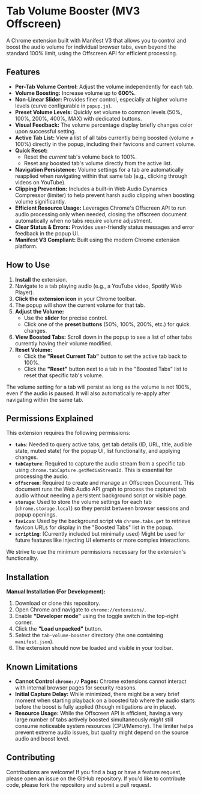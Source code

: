 # Tab Volume Booster (MV3 Offscreen)

A Chrome extension built with Manifest V3 that allows you to control and boost the audio volume for individual browser tabs, even beyond the standard 100% limit, using the Offscreen API for efficient processing.

## Features

*   **Per-Tab Volume Control:** Adjust the volume independently for each tab.
*   **Volume Boosting:** Increase volume up to **600%**.
*   **Non-Linear Slider:** Provides finer control, especially at higher volume levels (curve configurable in `popup.js`).
*   **Preset Volume Levels:** Quickly set volume to common levels (50%, 100%, 200%, 400%, MAX) with dedicated buttons.
*   **Visual Feedback:** The volume percentage display briefly changes color upon successful setting.
*   **Active Tab List:** View a list of all tabs currently being boosted (volume ≠ 100%) directly in the popup, including their favicons and current volume.
*   **Quick Reset:**
    *   Reset the *current* tab's volume back to 100%.
    *   Reset any boosted tab's volume directly from the active list.
*   **Navigation Persistence:** Volume settings for a tab are automatically reapplied when navigating within that same tab (e.g., clicking through videos on YouTube).
*   **Clipping Prevention:** Includes a built-in Web Audio Dynamics Compressor (limiter) to help prevent harsh audio clipping when boosting volume significantly.
*   **Efficient Resource Usage:** Leverages Chrome's Offscreen API to run audio processing only when needed, closing the offscreen document automatically when no tabs require volume adjustment.
*   **Clear Status & Errors:** Provides user-friendly status messages and error feedback in the popup UI.
*   **Manifest V3 Compliant:** Built using the modern Chrome extension platform.


## How to Use

1.  **Install** the extension.
2.  Navigate to a tab playing audio (e.g., a YouTube video, Spotify Web Player).
3.  **Click the extension icon** in your Chrome toolbar.
4.  The popup will show the current volume for that tab.
5.  **Adjust the Volume:**
    *   Use the **slider** for precise control.
    *   Click one of the **preset buttons** (50%, 100%, 200%, etc.) for quick changes.
6.  **View Boosted Tabs:** Scroll down in the popup to see a list of other tabs currently having their volume modified.
7.  **Reset Volume:**
    *   Click the **"Reset Current Tab"** button to set the active tab back to 100%.
    *   Click the **"Reset"** button next to a tab in the "Boosted Tabs" list to reset that specific tab's volume.

The volume setting for a tab will persist as long as the volume is not 100%, even if the audio is paused. It will also automatically re-apply after navigating within the same tab.

## Permissions Explained

This extension requires the following permissions:

*   **`tabs`**: Needed to query active tabs, get tab details (ID, URL, title, audible state, muted state) for the popup UI, list functionality, and applying changes.
*   **`tabCapture`**: Required to capture the audio stream from a specific tab using `chrome.tabCapture.getMediaStreamId`. This is essential for processing the audio.
*   **`offscreen`**: Required to create and manage an Offscreen Document. This document runs the Web Audio API graph to process the captured tab audio without needing a persistent background script or visible page.
*   **`storage`**: Used to store the volume settings for each tab (`chrome.storage.local`) so they persist between browser sessions and popup openings.
*   **`favicon`**: Used by the background script via `chrome.tabs.get` to retrieve favicon URLs for display in the "Boosted Tabs" list in the popup.
*   **`scripting`**: (Currently included but minimally used) Might be used for future features like injecting UI elements or more complex interactions.

We strive to use the minimum permissions necessary for the extension's functionality.

## Installation

**Manual Installation (For Development):**

1.  Download or clone this repository.
2.  Open Chrome and navigate to `chrome://extensions/`.
3.  Enable **"Developer mode"** using the toggle switch in the top-right corner.
4.  Click the **"Load unpacked"** button.
5.  Select the `tab-volume-booster` directory (the one containing `manifest.json`).
6.  The extension should now be loaded and visible in your toolbar.

## Known Limitations

*   **Cannot Control `chrome://` Pages:** Chrome extensions cannot interact with internal browser pages for security reasons.
*   **Initial Capture Delay:** While minimized, there might be a very brief moment when starting playback on a boosted tab where the audio starts before the boost is fully applied (though mitigations are in place).
*   **Resource Usage:** While the Offscreen API is efficient, having a very large number of tabs actively boosted simultaneously *might* still consume noticeable system resources (CPU/Memory). The limiter helps prevent extreme audio issues, but quality might depend on the source audio and boost level.

## Contributing

Contributions are welcome! If you find a bug or have a feature request, please open an issue on the GitHub repository. If you'd like to contribute code, please fork the repository and submit a pull request.
